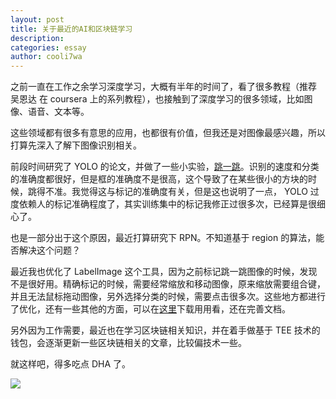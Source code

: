 ```yaml
---
layout: post
title: 关于最近的AI和区块链学习
description:
categories: essay
author: cooli7wa
---
```

之前一直在工作之余学习深度学习，大概有半年的时间了，看了很多教程（推荐 吴恩达 在 coursera 上的系列教程），也接触到了深度学习的很多领域，比如图像、语音、文本等。

这些领域都有很多有意思的应用，也都很有价值，但我还是对图像最感兴趣，所以打算先深入了解下图像识别相关。

前段时间研究了 YOLO 的论文，并做了一些小实验，[跳一跳](http://cooli7wa.com//2018/07/03/%E7%94%A8yolo%E6%9D%A5%E7%8E%A9%E8%B7%B3%E4%B8%80%E8%B7%B3/)。识别的速度和分类的准确度都很好，但是框的准确度不是很高，这个导致了在某些很小的方块的时候，跳得不准。我觉得这与标记的准确度有关，但是这也说明了一点， YOLO 过度依赖人的标记准确程度了，其实训练集中的标记我修正过很多次，已经算是很细心了。

也是一部分出于这个原因，最近打算研究下 RPN。不知道基于 region 的算法，能否解决这个问题？

最近我也优化了 LabelImage 这个工具，因为之前标记跳一跳图像的时候，发现不是很好用。精确标记的时候，需要经常缩放和移动图像，原来缩放需要组合键，并且无法鼠标拖动图像，另外选择分类的时候，需要点击很多次。这些地方都进行了优化，还有一些其他的方面，可以在[这里](https://github.com/cooli7wa/labelImg)下载用用看，还在完善文档。

另外因为工作需要，最近也在学习区块链相关知识，并在着手做基于 TEE 技术的钱包，会逐渐更新一些区块链相关的文章，比较偏技术一些。

就这样吧，得多吃点 DHA 了。

![]({{site.baseurl}}/images/md/brain_bang.jpg)<script type="text/javascript" src="https://cdn.mathjax.org/mathjax/latest/MathJax.js?config=default"></script>
